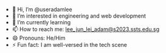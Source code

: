 - 👋 Hi, I’m @useradamlee
- 👀 I’m interested in engineering and web development
- 🌱 I’m currently learning 
- 📫 How to reach me: lee_jun_lei_adam@s2023.ssts.edu.sg
- 😄 Pronouns: He/Him
- ⚡ Fun fact: I am well-versed in the tech scene

<!---
useradamlee/useradamlee is a ✨ special ✨ repository because its `README.md` (this file) appears on your GitHub profile.
You can click the Preview link to take a look at your changes.
--->
